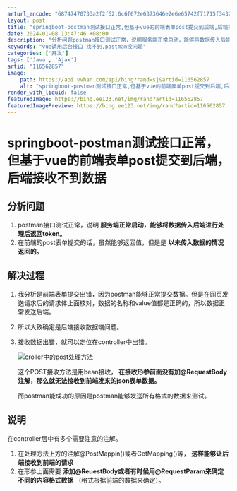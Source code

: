 ```yaml
---
arturl_encode: "68747470733a2f2f62:6c6f672e6373646e2e6e65742f71715f34323931333337382f:61727469636c652f64657461696c732f313136353632383537"
layout: post
title: "springboot-postman测试接口正常,但基于vue的前端表单post提交到后端,后端接收不到数据"
date: 2024-01-08 13:47:46 +08:00
description: "分析问题postman接口测试正常，说明服务端正常启动，能够将数据传入后端进"
keywords: "vue调用后台接口 找不到,postman没问题"
categories: ['开发']
tags: ['Java', 'Ajax']
artid: "116562857"
image:
    path: https://api.vvhan.com/api/bing?rand=sj&artid=116562857
    alt: "springboot-postman测试接口正常,但基于vue的前端表单post提交到后端,后端接收不到数据"
render_with_liquid: false
featuredImage: https://bing.ee123.net/img/rand?artid=116562857
featuredImagePreview: https://bing.ee123.net/img/rand?artid=116562857
---
```


# springboot-postman测试接口正常，但基于vue的前端表单post提交到后端，后端接收不到数据

## 分析问题

1. postman接口测试正常，说明
   **服务端正常启动，能够将数据传入后端进行处理后返回token。**
2. 在前端的post表单提交的话，虽然能够返回值，但是是
   **以未传入数据的情况返回的。**

## 解决过程

1. 我分析是前端表单提交出错，因为postman能够正常提交数据。但是在网页发送请求后的请求体上面核对，数据的名称和value值都是正确的，所以数据正常发送后端。
2. 所以大致确定是后端接收数据端问题。
3. 接收数据出错，就可以定位在controller中出错。
     
   ![croller中的post处理方法](https://i-blog.csdnimg.cn/blog_migrate/1a7854621695b773609eab20d01a6616.png)
     
   这个POST接收方法是用bean接收，
   **在接收形参前面没有加@RequestBody注解，那么就无法接收到前端发来的json表单数据。**
     
   而postman能成功的原因是postman能够发送所有格式的数据来测试。

## 说明

在controller层中有多个需要注意的注解。

1. 在处理方法上方的注解@PostMappin()或者GetMapping()等，
   **这样能够让后端接收到前端的请求**
2. 在形参上面需要
   **添加@ReuestBody或者有时候用@RequestParam来确定不同的内容格式数据**
   （格式根据前端的数据来确定）。